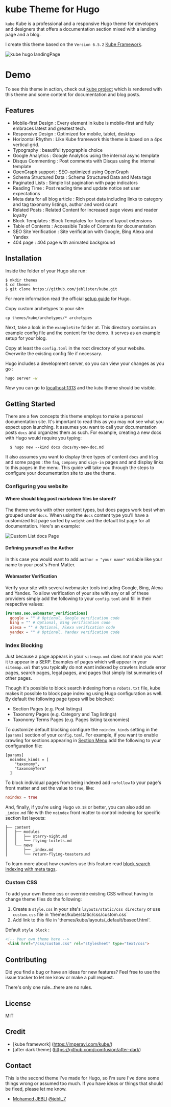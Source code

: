 # kube Theme for Hugo

`kube` Kube is a professional  and a responsive Hugo theme for developers and designers that offers a documentation section mixed with a landing page and a blog.

I create this theme  based on the `Version 6.5.2` [Kube Framework](https://imperavi.com/kube/). 

![kube hugo landingPage](https://cldup.com/RjWtdJZNae.png)

# Demo

To see this theme in action, check out [kube project](http://kube.elemnts.org) which is rendered with this theme and some content for documentation and blog posts.

## Features

- Mobile-first Design : Every element in kube is mobile-first and fully embraces latest and greatest tech.
- Responsive Design : Optimized for mobile, tablet, desktop
- Horizontal Rhythm : Like Kube framework this theme is based on a 4px vertical grid.
- Typography : beautiful typographie choice
- Google Analytics : Google Analytics using the internal async template
- Disqus Commenting : Post comments with Disqus using the internal template
- OpenGraph support : SEO-optimized using OpenGraph
- Schema Structured Data : Schema Structured Data and Meta tags
- Paginated Lists : Simple list pagination with page indicators
- Reading Time : Post reading time and update notice set user expectations
- Meta data for all blog article : Rich post data including links to category and tag taxonomy listings, author and word count
- Related Posts : Related Content for increased page views and reader loyalty
- Block Templates : Block Templates for foolproof layout extensions
- Table of Contents : Accessible Table of Contents for documentation
- SEO Site Verification : Site verification with Google, Bing Alexa and Yandex
- 404 page : 404 page with animated background

## Installation

Inside the folder of your Hugo site run:

    $ mkdir themes
    $ cd themes
    $ git clone https://github.com/jeblister/kube.git

For more information read the official [setup guide](//gohugo.io/overview/installing/) for Hugo.


Copy custom archetypes to your site:

```shell
cp themes/kube/archetypes/* archetypes
```


Next, take a look in the `exampleSite` folder at. This directory contains an example config file and the content for the demo. It serves as an example setup for your blog. 

Copy at least the `config.toml` in the root directory of your website. Overwrite the existing config file if necessary. 

Hugo includes a development server, so you can view your changes as you go :

``` sh
hugo server -w
```

Now you can go to [localhost:1313](http://localhost:1313) and the `kube`
theme should be visible.


## Getting Started

There are a few concepts this theme employs to make a personal documentation site. It's important to read this as you may not see what you expect upon launching. It assumes you want to call your documentation posts `docs` and organizes them as such. For example, creating a new docs with Hugo would require you typing:

```
  $ hugo new --kind docs docs/my-new-doc.md

```

It also assumes you want to display three types of content `docs` and `blog` and some pages : the `faq`, `company` and `sign-in` pages and and display links to this pages in the menu. This guide will take you through the steps to configure your documentation site to use the theme.

### Configuring you website

#### Where should blog post markdown files be stored?

The theme works with other content types, but docs pages work best when grouped under `docs`. When using the `docs` content type you'll have a customized list page sorted by `weight` and the default list page for all documentation. Here's an example:

![Custom List docs Page](https://cldup.com/8k1nU8TLuU.png)



#### Defining yourself as the Author

In this case you would want to add `author = "your name"` variable like your name to your post's Front Matter.


#### Webmaster Verification

Verify your site with several webmaster tools including Google, Bing, Alexa and Yandex. To allow verification of your site with any or all of these providers simply add the following to your `config.toml` and fill in their respective values:

```toml
[Params.seo.webmaster_verifications]
  google = "" # Optional, Google verification code
  bing = "" # Optional, Bing verification code
  alexa = "" # Optional, Alexa verification code
  yandex = "" # Optional, Yandex verification code
```

### Index Blocking

Just because a page appears in your `sitemap.xml` does not mean you want it to appear in a SERP. Examples of pages which will appear in your `sitemap.xml` that you typically do not want indexed by crawlers include error pages, search pages, legal pages, and pages that simply list summaries of other pages.

Though it's possible to block search indexing from a `robots.txt` file, kube makes it possible to block page indexing using Hugo configuration as well. By default the following page types will be blocked:

- Section Pages (e.g. Post listings)
- Taxonomy Pages (e.g. Category and Tag listings)
- Taxonomy Terms Pages (e.g. Pages listing taxonomies)

To customize default blocking configure the `noindex_kinds` setting in the `[params]` section of your `config.toml`. For example, if you want to enable crawling for sections appearing in [Section Menu](#adding-a-section-menu) add the following to your configuration file:

```
[params]
  noindex_kinds = [
    "taxonomy",
    "taxonomyTerm"
  ]
```

To block individual pages from being indexed add `nofollow` to your page's front matter and set the value to `true`, like:

```toml
noindex = true
```

And, finally, if you're using Hugo `v0.18` or better, you can also add an `_index.md` file with the `noindex` front matter to control indexing for specific section list layouts:

```shell
├── content
│   ├── modules
│   │   ├── starry-night.md
│   │   └── flying-toilets.md
│   └── news
│       ├── _index.md
│       └── return-flying-toasters.md
```

To learn more about how crawlers use this feature read [block search indexing with meta tags](https://support.google.com/webmasters/answer/93710).

### Custom CSS

To add your own theme css or override existing CSS without having to change theme files do the following:

1. Create a `style.css` in your site's `layouts/static/css directory` or use `custom.css` file in 'themes/kube/static/css/custom.css`
1. Add link to this file in 'themes/kube/layouts/_default/baseof.html'.

Default `style block` :

```html
<!-- Your own theme here -->
 <link href="/css/custom.css" rel="stylesheet" type="text/css">

```


## Contributing

Did you find a bug or have an ideas for new features? Feel free to use the issue tracker to let me know or make a pull request.

There's only one rule...there are no rules.

## License

MIT

## Credit 

- [kube framework] (https://imperavi.com/kube/)
- [after dark theme] (https://github.com/comfusion/after-dark)

## Contact

This is the second theme I've made for Hugo, so I'm sure I've done some things wrong or assumed too much. If you have ideas or things that should be fixed, please let me know.

- [Mohamed JEBLI](http://about.elemnts.org/) [@jebli_7](http://twitter.com/jebli_7)
